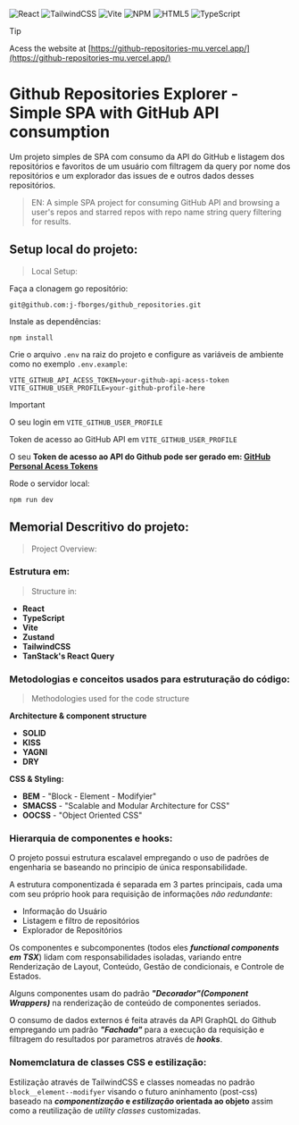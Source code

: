 ![React](https://img.shields.io/badge/react-%2320232a.svg?style=for-the-badge&logo=react&logoColor=%2361DAFB) ![TailwindCSS](https://img.shields.io/badge/tailwindcss-%2338B2AC.svg?style=for-the-badge&logo=tailwind-css&logoColor=white) ![Vite](https://img.shields.io/badge/vite-%23646CFF.svg?style=for-the-badge&logo=vite&logoColor=white) ![NPM](https://img.shields.io/badge/NPM-%23CB3837.svg?style=for-the-badge&logo=npm&logoColor=white) ![HTML5](https://img.shields.io/badge/html5-%23E34F26.svg?style=for-the-badge&logo=html5&logoColor=white) ![TypeScript](https://img.shields.io/badge/typescript-%23007ACC.svg?style=for-the-badge&logo=typescript&logoColor=white)

> [!TIP]
> Acess the website at [https://github-repositories-mu.vercel.app/](https://github-repositories-mu.vercel.app/)

# Github Repositories Explorer - Simple SPA with GitHub API consumption

Um projeto simples de SPA com consumo da API do GitHub e listagem dos repositórios e favoritos de um usuário com filtragem da query por nome dos repositórios e um explorador das issues de e outros dados desses repositórios.

>EN:
>A simple SPA project for consuming GitHub API and browsing a user's repos and starred repos with repo name string query filtering for results.

## Setup local do projeto:
> Local Setup:

Faça a clonagem go repositório:

	git@github.com:j-fborges/github_repositories.git

 

Instale as dependências:

	npm install

 

Crie o arquivo `.env` na raiz do projeto e configure as variáveis de ambiente como no exemplo `.env.example`:

	VITE_GITHUB_API_ACESS_TOKEN=your-github-api-acess-token
	VITE_GITHUB_USER_PROFILE=your-github-profile-here
 
> [!IMPORTANT]
> O seu login em `VITE_GITHUB_USER_PROFILE`
> 
> Token de acesso ao GitHub API em `VITE_GITHUB_USER_PROFILE`
> 
> O seu **Token de acesso ao API do Github pode ser gerado em: [GitHub Personal Acess Tokens](https://github.com/settings/personal-access-tokens)**



Rode o servidor local:

	npm run dev



## Memorial Descritivo do projeto:
> Project Overview:

### Estrutura em:
>Structure in:

- **React**
- **TypeScript**
- **Vite**
- **Zustand**
- **TailwindCSS**
- **TanStack's React Query**

 ### Metodologias e conceitos usados para estruturação do código:
 >Methodologies used for the code structure

**Architecture & component structure**

- **SOLID**
- **KISS**
- **YAGNI**
- **DRY**
 
 **CSS & Styling:**
 
- **BEM** - "Block - Element - Modifyier"
- **SMACSS** - "Scalable and Modular Architecture for CSS"
- **OOCSS** - "Object Oriented CSS"

### Hierarquia de componentes e hooks:

O projeto possui estrutura escalavel empregando o uso de padrões de engenharia se baseando no principio de única responsabilidade.

A estrutura componentizada é separada em 3 partes principais, cada uma com seu próprio hook para requisição de informações _não redundante_: 

- Informação do Usuário
- Listagem e filtro de repositórios
- Explorador de Repositórios

Os componentes e subcomponentes (todos eles ***functional components em TSX***) lidam com responsabilidades isoladas, variando entre Renderização de Layout, Conteúdo, Gestão de condicionais, e Controle de Estados.

Alguns componentes usam do padrão ***"Decorador"(Component Wrappers)*** na renderização de conteúdo de componentes seriados.

O consumo de dados externos é feita através da API GraphQL do Github empregando um padrão ***"Fachada"*** para a execução da requisição e filtragem do resultados por parametros através de ***hooks***.

### Nomemclatura de classes CSS e estilização:

Estilização através de TailwindCSS e classes nomeadas no padrão `block__element--modifyer` visando o futuro aninhamento (post-css) baseado na **_componentização_ e _estilização_ orientada ao objeto** assim como a reutilização de _utility classes_ customizadas.
